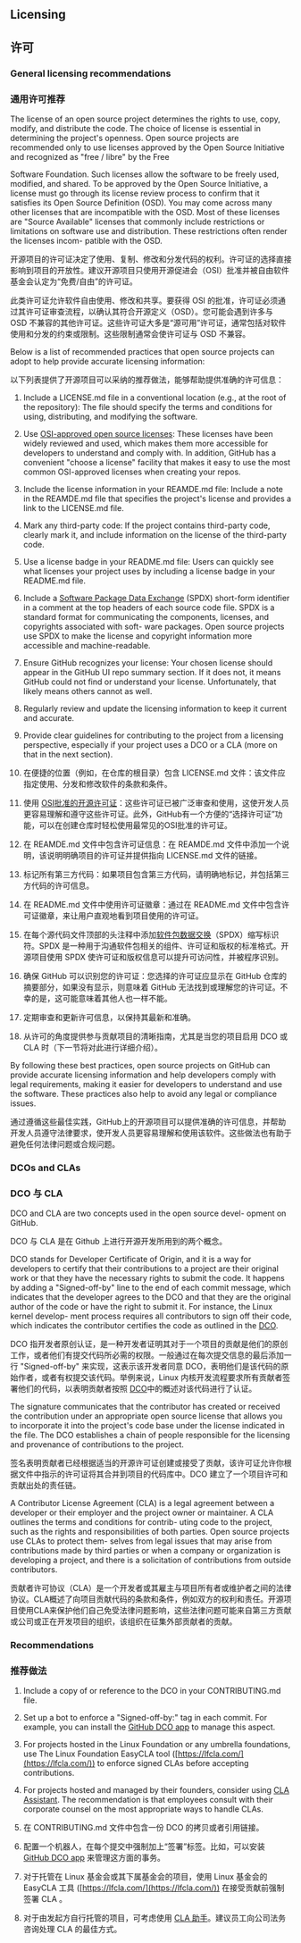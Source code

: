 ## Licensing
## 许可

### General licensing recommendations
### 通用许可推荐

 The license of an open source project determines the rights to use, copy, modify, and distribute the code. The choice of license is essential in determining the project\'s openness. Open source projects are recommended only to use licenses approved by the Open Source Initiative and recognized as "free / libre" by the Free

 Software Foundation. Such licenses allow the software to be freely used, modified, and shared. To be approved by the Open Source Initiative, a license must go through its license review process to confirm that it satisfies its Open Source Definition (OSD). You may come across many other licenses that are incompatible with the OSD. Most of these licenses are "Source Available" licenses that commonly include restrictions or limitations on software use and distribution. These restrictions often render the licenses incom- patible with the OSD.
 
 开源项目的许可证决定了使用、复制、修改和分发代码的权利。许可证的选择直接影响到项目的开放性。建议开源项目只使用开源促进会（OSI）批准并被自由软件基金会认定为“免费/自由”的许可证。
 
 此类许可证允许软件自由使用、修改和共享。要获得 OSI 的批准，许可证必须通过其许可证审查流程，以确认其符合开源定义（OSD）。您可能会遇到许多与 OSD 不兼容的其他许可证。这些许可证大多是“源可用”许可证，通常包括对软件使用和分发的约束或限制。这些限制通常会使许可证与 OSD 不兼容。

 Below is a list of recommended practices that open source projects can adopt to help provide accurate licensing information:
 
 以下列表提供了开源项目可以采纳的推荐做法，能够帮助提供准确的许可信息：

1. Include a LICENSE.md file in a conventional location (e.g., at the root of the repository): The file should specify the terms and conditions for using, distributing, and modifying the software.

2. Use [OSI-approved open source licenses](https://opensource.org/licenses/alphabetical): These licenses have been widely reviewed and used, which makes them more accessible for developers to understand and comply with. In addition, GitHub has a convenient "choose a license" facility that makes it easy to use the most common OSI-approved licenses when creating your repos.

3. Include the license information in your REAMDE.md file: Include a note in the REAMDE.md file that specifies the project\'s license and provides a link to the LICENSE.md file.

4. Mark any third-party code: If the project contains third-party code, clearly mark it, and include information on the license of the third-party code.

5. Use a license badge in your README.md file: Users can quickly see what licenses your project uses by including a license badge in your README.md file.

6. Include a [Software Package Data Exchange](https://spdx.dev/) (SPDX) short-form identifier in a comment at the top headers of each source code file. SPDX is a standard format for communicating the components, licenses, and copyrights associated with soft- ware packages. Open source projects use SPDX to make the license and copyright information more accessible and machine-readable.

7. Ensure GitHub recognizes your license: Your chosen license should appear in the GitHub UI repo summary section. If it does not, it means GitHub could not find or understand your license. Unfortunately, that likely means others cannot as well.

8. Regularly review and update the licensing information to keep it current and accurate.

9. Provide clear guidelines for contributing to the project from a licensing perspective, especially if your project uses a DCO or a CLA (more on that in the next section).

1. 在便捷的位置（例如，在仓库的根目录）包含 LICENSE.md 文件：该文件应指定使用、分发和修改软件的条款和条件。

2. 使用 [OSI批准的开源许可证](https://opensource.org/licenses/alphabetical)：这些许可证已被广泛审查和使用，这使开发人员更容易理解和遵守这些许可证。此外，GitHub有一个方便的“选择许可证”功能，可以在创建仓库时轻松使用最常见的OSI批准的许可证。

3. 在 REAMDE.md 文件中包含许可证信息：在 REAMDE.md 文件中添加一个说明，该说明明确项目的许可证并提供指向 LICENSE.md 文件的链接。

4. 标记所有第三方代码：如果项目包含第三方代码，请明确地标记，并包括第三方代码的许可信息。

5. 在 README.md 文件中使用许可证徽章：通过在 README.md 文件中包含许可证徽章，来让用户直观地看到项目使用的许可证。

6. 在每个源代码文件顶部的头注释中添加[软件包数据交换](https://spdx.dev/)（SPDX）缩写标识符。SPDX 是一种用于沟通软件包相关的组件、许可证和版权的标准格式。开源项目使用 SPDX 使许可证和版权信息可以提升可访问性，并被程序识别。

7. 确保 GitHub 可以识别您的许可证：您选择的许可证应显示在 GitHub 仓库的摘要部分，如果没有显示，则意味着 GitHub 无法找到或理解您的许可证。不幸的是，这可能意味着其他人也一样不能。

8. 定期审查和更新许可信息，以保持其最新和准确。

9. 从许可的角度提供参与贡献项目的清晰指南，尤其是当您的项目启用 DCO 或 CLA 时（下一节将对此进行详细介绍）。

 By following these best practices, open source projects on GitHub can provide accurate licensing information and help developers comply with legal requirements, making it easier for developers to understand and use the software. These practices also help to avoid any legal or compliance issues.
 
 通过遵循这些最佳实践，GitHub上的开源项目可以提供准确的许可信息，并帮助开发人员遵守法律要求，使开发人员更容易理解和使用该软件。这些做法也有助于避免任何法律问题或合规问题。

### DCOs and CLAs
### DCO 与 CLA 

 DCO and CLA are two concepts used in the open source devel- opment on GitHub.
 
 DCO 与 CLA 是在 Github 上进行开源开发所用到的两个概念。

 DCO stands for Developer Certificate of Origin, and it is a way for developers to certify that their contributions to a project are their original work or that they have the necessary rights to submit the code. It happens by adding a \"Signed-off-by\" line to the end of each commit message, which indicates that the developer agrees to the DCO and that they are the original author of the code or have the right to submit it. For instance, the Linux kernel develop- ment process requires all contributors to sign off their code, which indicates the contributor certifies the code as outlined in the [DCO](https://developercertificate.org/).
 
 DCO 指开发者原创认证，是一种开发者证明其对于一个项目的贡献是他们的原创工作，或者他们有提交代码所必需的权限。一般通过在每次提交信息的最后添加一行 \"Signed-off-by\" 来实现，这表示该开发者同意 DCO，表明他们是该代码的原始作者，或者有权提交该代码。举例来说，Linux 内核开发流程要求所有贡献者签署他们的代码，以表明贡献者按照 [DCO](https://developercertificate.org/)中的概述对该代码进行了认证。

 The signature communicates that the contributor has created or received the contribution under an appropriate open source license that allows you to incorporate it into the project's code base under
 the license indicated in the file. The DCO establishes a chain of people responsible for the licensing and provenance of contributions to the project.
 
 签名表明贡献者已经根据适当的开源许可证创建或接受了贡献，该许可证允许你根据文件中指示的许可证将其合并到项目的代码库中。DCO 建立了一个项目许可和贡献出处的责任链。

 A Contributor License Agreement (CLA) is a legal agreement between a developer or their employer and the project owner or maintainer. A CLA outlines the terms and conditions for contrib- uting code to the project, such as the rights and responsibilities of both parties. Open source projects use CLAs to protect them- selves from legal issues that may arise from contributions made by third parties or when a company or organization is developing a project, and there is a solicitation of contributions from outside contributors.
 
 贡献者许可协议（CLA）是一个开发者或其雇主与项目所有者或维护者之间的法律协议。CLA概述了向项目贡献代码的条款和条件，例如双方的权利和责任。开源项目使用CLA来保护他们自己免受法律问题影响，这些法律问题可能来自第三方贡献或公司或正在开发项目的组织，该组织在征集外部贡献者的贡献。

### Recommendations
### 推荐做法

1. Include a copy of or reference to the DCO in your CONTRIBUTING.md file.

2. Set up a bot to enforce a "Signed-off-by:" tag in each commit. For example, you can install the [GitHub DCO app](https://github.com/apps/dco) to manage this aspect.

3. For projects hosted in the Linux Foundation or any umbrella foundations, use The Linux Foundation EasyCLA tool ([https://lfcla.com/](https://lfcla.com/)) to enforce signed CLAs before accepting contributions.

4. For projects hosted and managed by their founders, consider using [CLA Assistant](https://cla-assistant.io/). The recommendation is that employees consult with their corporate counsel on the most appropriate ways to handle CLAs.


1. 在 CONTRIBUTING.md 文件中包含一份 DCO 的拷贝或者引用链接。

2. 配置一个机器人，在每个提交中强制加上“签署”标签。比如，可以安装 [GitHub DCO app](https://github.com/apps/dco) 来管理这方面的事务。

3. 对于托管在 Linux 基金会或其下属基金会的项目，使用 Linux 基金会的 EasyCLA 工具 ([https://lfcla.com/](https://lfcla.com/)) 在接受贡献前强制签署 CLA 。

4. 对于由发起方自行托管的项目，可考虑使用  [CLA 助手](https://cla-assistant.io/)。建议员工向公司法务咨询处理 CLA 的最佳方式。

